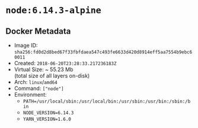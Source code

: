 # `node:6.14.3-alpine`

## Docker Metadata

- Image ID: `sha256:fd0d2d8bed67f33fbfdaea547c493fe6633d420d8914eff5aa7554b9ebc60011`
- Created: `2018-06-20T23:28:33.217236183Z`
- Virtual Size: ~ 55.23 Mb  
  (total size of all layers on-disk)
- Arch: `linux`/`amd64`
- Command: `["node"]`
- Environment:
  - `PATH=/usr/local/sbin:/usr/local/bin:/usr/sbin:/usr/bin:/sbin:/bin`
  - `NODE_VERSION=6.14.3`
  - `YARN_VERSION=1.6.0`
